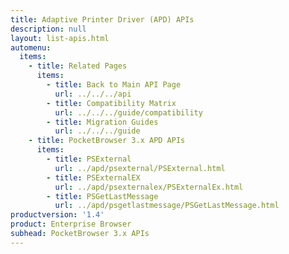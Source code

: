 ```yaml
---
title: Adaptive Printer Driver (APD) APIs
description: null
layout: list-apis.html
automenu:
  items:
    - title: Related Pages
      items:
        - title: Back to Main API Page
          url: ../../../api
        - title: Compatibility Matrix
          url: ../../../guide/compatibility
        - title: Migration Guides
          url: ../../../guide
    - title: PocketBrowser 3.x APD APIs
      items:
        - title: PSExternal
          url: ../apd/psexternal/PSExternal.html
        - title: PSExternalEX
          url: ../apd/psexternalex/PSExternalEx.html
        - title: PSGetLastMessage
          url: ../apd/psgetlastmessage/PSGetLastMessage.html
productversion: '1.4'
product: Enterprise Browser
subhead: PocketBrowser 3.x APIs
---
```


